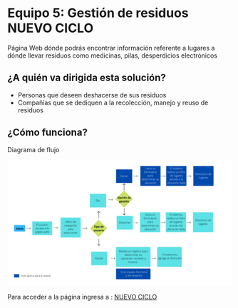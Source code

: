 # Equipo 5:  Gestión de residuos NUEVO CICLO

Página Web dónde podrás encontrar información referente a lugares a dónde llevar residuos como medicinas, pilas, desperdicios electrónicos 

## ¿A quién va dirigida esta solución?
- Personas que deseen deshacerse de sus residuos
- Compañías que se dediquen a la recolección, manejo y reuso de residuos

 
## ¿Cómo funciona?

Diagrama de flujo 

![diagrama](imagenes/Diagrama_de_flujo_2.png)







Para acceder a la página ingresa a : [NUEVO CICLO](https://tomatovalley.github.io/ecologia-team5-gestion-de-residuos/)

